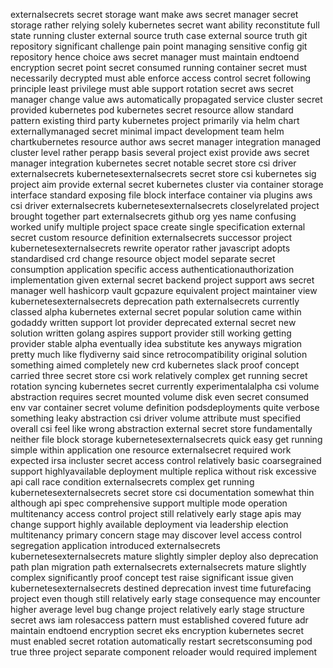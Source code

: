 externalsecrets secret storage want make aws secret manager secret storage rather relying solely kubernetes secret want ability reconstitute full state running cluster external source truth case external source truth git repository significant challenge pain point managing sensitive config git repository hence choice aws secret manager must maintain endtoend encryption secret point secret consumed running container secret must necessarily decrypted must able enforce access control secret following principle least privilege must able support rotation secret aws secret manager change value aws automatically propagated service cluster secret provided kubernetes pod kubernetes secret resource allow standard pattern existing third party kubernetes project primarily via helm chart externallymanaged secret minimal impact development team helm chartkubernetes resource author aws secret manager integration managed cluster level rather perapp basis several project exist provide aws secret manager integration kubernetes secret notable secret store csi driver externalsecrets kubernetesexternalsecrets secret store csi kubernetes sig project aim provide external secret kubernetes cluster via container storage interface standard exposing file block interface container via plugins aws csi driver externalsecrets kubernetesexternalsecrets closelyrelated project brought together part externalsecrets github org yes name confusing worked unify multiple project space create single specification external secret custom resource definition externalsecrets successor project kubernetesexternalsecrets rewrite operator rather javascript adopts standardised crd change resource object model separate secret consumption application specific access authenticationauthorization implementation given external secret backend project support aws secret manager well hashicorp vault gcpazure equivalent project maintainer view kubernetesexternalsecrets deprecation path externalsecrets currently classed alpha kubernetes external secret popular solution came within godaddy written support lot provider deprecated external secret new solution written golang aspires support provider still working getting provider stable alpha eventually idea substitute kes anyways migration pretty much like flydiverny said since retrocompatibility original solution something aimed completely new crd kubernetes slack proof concept carried three secret store csi work relatively complex get running secret rotation syncing kubernetes secret currently experimentalalpha csi volume abstraction requires secret mounted volume disk even secret consumed env var container secret volume definition podsdeployments quite verbose something leaky abstraction csi driver volume attribute must specified overall csi feel like wrong abstraction external secret store fundamentally neither file block storage kubernetesexternalsecrets quick easy get running simple within application one resource externalsecret required work expected irsa incluster secret access control relatively basic coarsegrained support highlyavailable deployment multiple replica without risk excessive api call race condition externalsecrets complex get running kubernetesexternalsecrets secret store csi documentation somewhat thin although api spec comprehensive support multiple mode operation multitenancy access control project still relatively early stage apis may change support highly available deployment via leadership election multitenancy primary concern stage may discover level access control segregation application introduced externalsecrets kubernetesexternalsecrets mature slightly simpler deploy also deprecation path plan migration path externalsecrets externalsecrets mature slightly complex significantly proof concept test raise significant issue given kubernetesexternalsecrets destined deprecation invest time futurefacing project even though still relatively early stage consequence may encounter higher average level bug change project relatively early stage structure secret aws iam rolesaccess pattern must established covered future adr maintain endtoend encryption secret eks encryption kubernetes secret must enabled secret rotation automatically restart secretsconsuming pod true three project separate component reloader would required implement